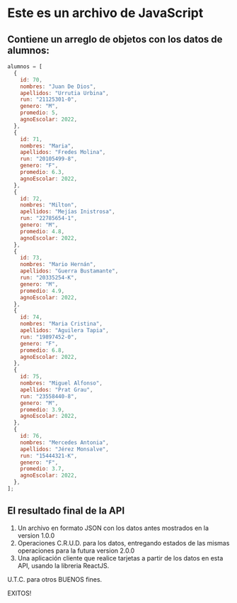 # Este es un archivo de JavaScript
## Contiene un arreglo de objetos con los datos de alumnos:

``` javascript
alumnos = [
  {
    id: 70,
    nombres: "Juan De Dios",
    apellidos: "Urrutia Urbina",
    run: "21125301-0",
    genero: "M",
    promedio: 5,
    agnoEscolar: 2022,
  },
  {
    id: 71,
    nombres: "Maria",
    apellidos: "Fredes Molina",
    run: "20105499-8",
    genero: "F",
    promedio: 6.3,
    agnoEscolar: 2022,
  },
  {
    id: 72,
    nombres: "Milton",
    apellidos: "Mejías Inistrosa",
    run: "22785654-1",
    genero: "M",
    promedio: 4.8,
    agnoEscolar: 2022,
  },
  {
    id: 73,
    nombres: "Mario Hernán",
    apellidos: "Guerra Bustamante",
    run: "20335254-K",
    genero: "M",
    promedio: 4.9,
    agnoEscolar: 2022,
  },
  {
    id: 74,
    nombres: "Maria Cristina",
    apellidos: "Aguilera Tapia",
    run: "19897452-0",
    genero: "F",
    promedio: 6.8,
    agnoEscolar: 2022,
  },
  {
    id: 75,
    nombres: "Miguel Alfonso",
    apellidos: "Prat Grau",
    run: "23558440-8",
    genero: "M",
    promedio: 3.9,
    agnoEscolar: 2022,
  },
  {
    id: 76,
    nombres: "Mercedes Antonia",
    apellidos: "Jérez Monsalve",
    run: "15444321-K",
    genero: "F",
    promedio: 3.7,
    agnoEscolar: 2022,
  },
];

```

## El resultado final de la API

1. Un archivo en formato JSON con los datos antes mostrados en la version 1.0.0
2. Operaciones C.R.U.D. para los datos, entregando estados de las mismas operaciones para la futura version 2.0.0
3. Una aplicación cliente que realice tarjetas a partir de los datos en esta API, usando la libreria ReactJS.

U.T.C. para otros BUENOS fines.

EXITOS!
